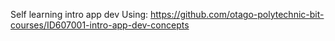 Self learning intro app dev
Using: https://github.com/otago-polytechnic-bit-courses/ID607001-intro-app-dev-concepts

